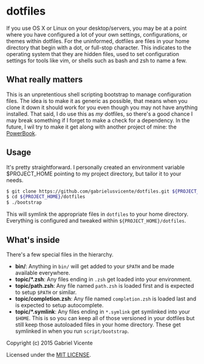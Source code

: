 # dotfiles

If you use OS X or Linux on your desktop/servers, you may be at a point where you have configured a lot of your own settings, configurations, or themes within dotfiles. For the uninformed, dotfiles are files in your home directory that begin with a dot, or full-stop character. This indicates to the operating system that they are hidden files, used to set configuration settings for tools like vim, or shells such as bash and zsh to name a few.

## What really matters 

This is an unpretentious shell scripting bootstrap to manage configuration files. The idea is to make it as generic as possible, that means when you clone it down it should work for you even though you may not have anything installed. That said, I do use this as *my* dotfiles, so there's a good chance I may break
something if I forget to make a check for a dependency. In the future, I wil try to make it get along with another project of mine: the [PowerBook](https://github.com/gabrielusvicente/powerbook).

## Usage

It's pretty straightforward. I personally created an environment variable $PROJECT_HOME pointing to my project directory, but tailor it to your needs.

```sh
$ git clone https://github.com/gabrielusvicente/dotfiles.git ${PROJECT_HOME}/dotfiles
$ cd ${PROJECT_HOME}/dotfiles
$ ./bootstrap
```

This will symlink the appropriate files in `dotfiles` to your home directory.
Everything is configured and tweaked within `${PROJECT_HOME}/dotfiles`.

## What's inside

There's a few special files in the hierarchy.

- **bin/**: Anything in `bin/` will get added to your `$PATH` and be made
  available everywhere.
- **topic/\*.zsh**: Any files ending in `.zsh` get loaded into your
  environment.
- **topic/path.zsh**: Any file named `path.zsh` is loaded first and is
  expected to setup `$PATH` or similar.
- **topic/completion.zsh**: Any file named `completion.zsh` is loaded
  last and is expected to setup autocomplete.
- **topic/\*.symlink**: Any files ending in `*.symlink` get symlinked into
  your `$HOME`. This is so you can keep all of those versioned in your dotfiles
  but still keep those autoloaded files in your home directory. These get
  symlinked in when you run `script/bootstrap`.

Copyright (c) 2015 Gabriel Vicente

Licensed under the [MIT LICENSE](LICENSE).





